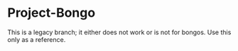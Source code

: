 # Project-Bongo
This is a legacy branch; it either does not work or is not for bongos. Use this only as a reference.  
